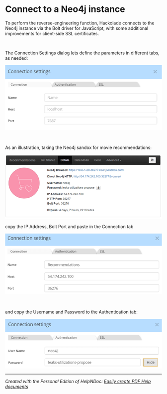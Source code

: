 # Connect to a Neo4j instance

To perform the reverse-engineering function, Hackolade connects to the Neo4j instance via the Bolt driver for JavaScript, with some additional improvements for client-side SSL certificates.

&nbsp;

The Connection Settings dialog lets define the parameters in different tabs, as needed:

![Image](<lib/Neo4j%20connection%20settings.png>)

&nbsp;

As an illustration, taking the Neo4j sandox for movie recommendations:

![Image](<lib/Neo4j%20Recommendations%20Sandbox.png>)

copy the IP Address, Bolt Port and paste in the Connection tab

![Image](<lib/Neo4j%20-%20Connection%20settings%20Recommendation%20ex.png>)

&nbsp;

and copy the Username and Password to the Authentication tab:

![Image](<lib/Neo4j%20-%20Connections%20setting%20authentication.png>)


***
_Created with the Personal Edition of HelpNDoc: [Easily create PDF Help documents](<https://www.helpndoc.com/feature-tour>)_
